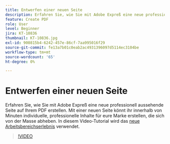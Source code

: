 ```yaml
---
title: Entwerfen einer neuen Seite
description: Erfahren Sie, wie Sie mit Adobe Expreß eine neue professionell aussehende Seite auf Ihrem PDF erstellen.
feature: Create PDF
role: User
level: Beginner
jira: KT-10836
thumbnail: KT-10836.jpg
exl-id: 900815b4-6242-457e-86cf-7aa995016f29
source-git-commit: fe13a7b01c0eab2ac4931396097d5114ec3104be
workflow-type: tm+mt
source-wordcount: '65'
ht-degree: 0%

---
```


# Entwerfen einer neuen Seite

Erfahren Sie, wie Sie mit Adobe Expreß eine neue professionell aussehende Seite auf Ihrem PDF erstellen. Mit einer neuen Seite könnt ihr innerhalb von Minuten individuelle, professionelle Inhalte für eure Marke erstellen, die sich von der Masse abheben. In diesem Video-Tutorial wird das [neue Arbeitsbereichserlebnis](new-workspace.md) verwendet.

>[!VIDEO](https://video.tv.adobe.com/v/347331?quality=12&learn=on&hidetitle=true)
